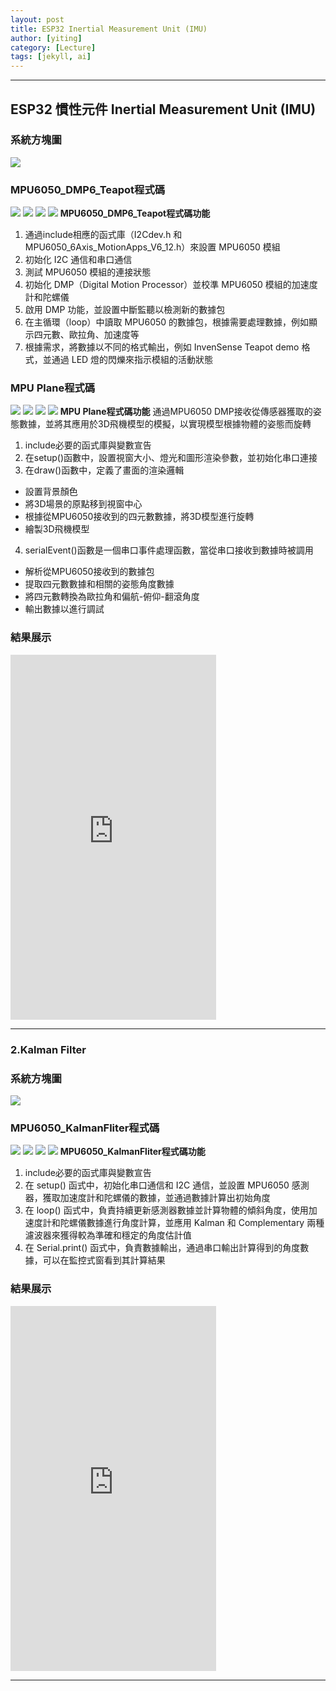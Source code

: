 ```yaml
---
layout: post
title: ESP32 Inertial Measurement Unit (IMU)
author: [yiting]
category: [Lecture]
tags: [jekyll, ai]
---
```

---
## ESP32 慣性元件 Inertial Measurement Unit (IMU)

### 系統方塊圖
![](https://github.com/hjgyjg123/MCU-project/blob/main/images/MPU6050_DMP6%E7%B3%BB%E7%B5%B1%E6%96%B9%E5%A1%8A%E5%9C%96.jpg?raw=true)
### MPU6050_DMP6_Teapot程式碼
![](https://github.com/hjgyjg123/MCU-project/blob/main/images/MPU6050_DMP6%E7%A8%8B%E5%BC%8F%E7%A2%BC1.jpg?raw=true)
![](https://github.com/hjgyjg123/MCU-project/blob/main/images/MPU6050_DMP6%E7%A8%8B%E5%BC%8F%E7%A2%BC2.jpg?raw=true)
![](https://github.com/hjgyjg123/MCU-project/blob/main/images/MPU6050_DMP6%E7%A8%8B%E5%BC%8F%E7%A2%BC3.jpg?raw=true)
![](https://github.com/hjgyjg123/MCU-project/blob/main/images/MPU6050_DMP6%E7%A8%8B%E5%BC%8F%E7%A2%BC4.jpg?raw=true)
**MPU6050_DMP6_Teapot程式碼功能**
1. 通過include相應的函式庫（I2Cdev.h 和 MPU6050_6Axis_MotionApps_V6_12.h）來設置 MPU6050 模組
2. 初始化 I2C 通信和串口通信
3. 測試 MPU6050 模組的連接狀態
4. 初始化 DMP（Digital Motion Processor）並校準 MPU6050 模組的加速度計和陀螺儀
5. 啟用 DMP 功能，並設置中斷監聽以檢測新的數據包
6. 在主循環（loop）中讀取 MPU6050 的數據包，根據需要處理數據，例如顯示四元數、歐拉角、加速度等
7. 根據需求，將數據以不同的格式輸出，例如 InvenSense Teapot demo 格式，並通過 LED 燈的閃爍來指示模組的活動狀態

### MPU Plane程式碼
![](https://github.com/hjgyjg123/MCU-project/blob/main/images/MPUplane1.png?raw=true)
![](https://github.com/hjgyjg123/MCU-project/blob/main/images/MPUplane2.png?raw=true)
![](https://github.com/hjgyjg123/MCU-project/blob/main/images/MPUplane3.png?raw=true)
![](https://github.com/hjgyjg123/MCU-project/blob/main/images/MPUplane4.png?raw=true)
**MPU Plane程式碼功能**
通過MPU6050 DMP接收從傳感器獲取的姿態數據，並將其應用於3D飛機模型的模擬，以實現模型根據物體的姿態而旋轉
1. include必要的函式庫與變數宣告
2. 在setup()函數中，設置視窗大小、燈光和圖形渲染參數，並初始化串口連接
3. 在draw()函數中，定義了畫面的渲染邏輯
 - 設置背景顏色
 - 將3D場景的原點移到視窗中心
 - 根據從MPU6050接收到的四元數數據，將3D模型進行旋轉
 - 繪製3D飛機模型
4. serialEvent()函數是一個串口事件處理函數，當從串口接收到數據時被調用
 - 解析從MPU6050接收到的數據包
 - 提取四元數數據和相關的姿態角度數據
 - 將四元數轉換為歐拉角和偏航-俯仰-翻滾角度
 - 輸出數據以進行調試
### 結果展示
<iframe width="329" height="584" src="https://www.youtube.com/embed/MXfHoLkgoW4" title="20230511 211713" frameborder="0" allow="accelerometer; autoplay; clipboard-write; encrypted-media; gyroscope; picture-in-picture; web-share" allowfullscreen></iframe>

---

### 2.Kalman Filter
### 系統方塊圖
![](https://github.com/hjgyjg123/MCU-project/blob/main/images/MPU6050_KalmanFliter%E7%B3%BB%E7%B5%B1%E6%96%B9%E5%A1%8A%E5%9C%96.jpg?raw=true)
### MPU6050_KalmanFliter程式碼
![](https://github.com/hjgyjg123/MCU-project/blob/main/images/MPU6050_KalmanFliter%E7%A8%8B%E5%BC%8F%E7%A2%BC1.jpg?raw=true)
![](https://github.com/hjgyjg123/MCU-project/blob/main/images/MPU6050_KalmanFliter%E7%A8%8B%E5%BC%8F%E7%A2%BC2.jpg?raw=true)
![](https://github.com/hjgyjg123/MCU-project/blob/main/images/MPU6050_KalmanFliter%E7%A8%8B%E5%BC%8F%E7%A2%BC3.jpg?raw=true)
![](https://github.com/hjgyjg123/MCU-project/blob/main/images/MPU6050_KalmanFliter%E7%A8%8B%E5%BC%8F%E7%A2%BC4.jpg?raw=true)
**MPU6050_KalmanFliter程式碼功能**
1. include必要的函式庫與變數宣告
2. 在 setup() 函式中，初始化串口通信和 I2C 通信，並設置 MPU6050 感測器，獲取加速度計和陀螺儀的數據，並通過數據計算出初始角度
3. 在 loop() 函式中，負責持續更新感測器數據並計算物體的傾斜角度，使用加速度計和陀螺儀數據進行角度計算，並應用 Kalman 和 Complementary 兩種濾波器來獲得較為準確和穩定的角度估計值
4. 在 Serial.print() 函式中，負責數據輸出，通過串口輸出計算得到的角度數據，可以在監控式窗看到其計算結果
### 結果展示
<iframe width="329" height="584" src="https://www.youtube.com/embed/DpYj8SMo1Fc" title="20230511 212420" frameborder="0" allow="accelerometer; autoplay; clipboard-write; encrypted-media; gyroscope; picture-in-picture; web-share" allowfullscreen></iframe>

---

